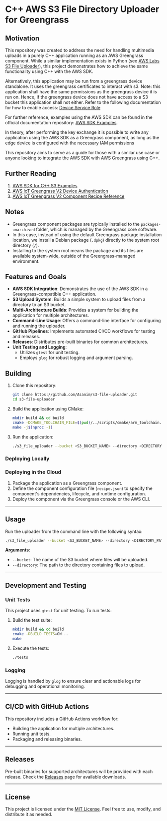 # C++ AWS S3 File Directory Uploader for Greengrass

## Motivation

This repository was created to address the need for handling multimedia uploads in a purely C++ application running as an AWS Greengrass component. While a similar implementation exists in Python (see [AWS Labs S3 File Uploader](https://github.com/awslabs/aws-greengrass-labs-s3-file-uploader)), this project demonstrates how to achieve the same functionality using C++ with the AWS SDK.

Alternatively, this application may be run from a greengrass device standalone. It uses the greengrass certificates to interact with s3. Note: this application shall have the same permissions as the greengrass device it is run on. Hence, if the greengrass device does not have access to a S3 bucket this application shall not either. Refer to the following documentation for how to enable access: [Device Service Role](https://docs.aws.amazon.com/greengrass/v2/developerguide/device-service-role.html)

For further reference, examples using the AWS SDK can be found in the official documentation repository: [AWS SDK Examples](https://github.com/awsdocs/aws-doc-sdk-examples/tree/main).

In theory, after performing the key exchange it is possible to write any application using the AWS SDK as a Greengrass component, as long as the edge device is configured with the necessary IAM permissions

This repository aims to serve as a guide for those with a similar use case or anyone looking to integrate the AWS SDK with AWS Greengrass using C++.

## Further Reading

1. [AWS SDK for C++ S3 Examples](https://docs.aws.amazon.com/sdk-for-cpp/v1/developer-guide/examples-s3.html)
2. [AWS IoT Greengrass V2 Device Authentication](https://docs.aws.amazon.com/greengrass/v2/developerguide/device-auth.html)
3. [AWS IoT Greengrass V2 Component Recipe Reference](https://docs.aws.amazon.com/greengrass/v2/developerguide/component-recipe-reference.html)


## Notes

- Greengrass component packages are typically installed to the `packages-unarchived` folder, which is managed by the Greengrass core software.
- In this case, instead of using the default Greengrass package installation location, we install a Debian package (`.dpkg`) directly to the system root directory (`/`).
- Installing to the system root means the package and its files are available system-wide, outside of the Greengrass-managed environment.


## Features and Goals

- **AWS SDK Integration**: Demonstrates the use of the AWS SDK in a Greengrass-compatible C++ application.
- **S3 Upload System**: Builds a simple system to upload files from a directory to an S3 bucket.
- **Multi-Architecture Builds**: Provides a system for building the application for multiple architectures.
- **Command-Line Usage**: Offers a command-line interface for configuring and running the uploader.
- **GitHub Pipelines**: Implements automated CI/CD workflows for testing and releases.
- **Releases**: Distributes pre-built binaries for common architectures.
- **Unit Testing and Logging**:
  - Utilizes `gtest` for unit testing.
  - Employs `glog` for robust logging and argument parsing.

## Building 

1. Clone this repository:
   ```bash
   git clone https://github.com/Asanim/s3-file-uploader.git
   cd s3-file-uploader
   ```

2. Build the application using CMake:
   ```bash
   mkdir build && cd build
   cmake -DCMAKE_TOOLCHAIN_FILE=$(pwd)/../scripts/cmake/arm_toolchain.cmake  -DCMAKE_BUILD_TYPE=Debug ..
   make -j$(nproc -1)
   ```

3. Run the application:
   ```bash
   ./s3_file_uploader --bucket <S3_BUCKET_NAME> --directory <DIRECTORY_PATH>
   ```

### Deploying Locally

### Deploying in the Cloud

1. Package the application as a Greengrass component.
2. Define the component configuration file (`recipe.json`) to specify the component's dependencies, lifecycle, and runtime configuration.
3. Deploy the component via the Greengrass console or the AWS CLI.

---

## Usage

Run the uploader from the command line with the following syntax:

```bash
./s3_file_uploader --bucket <S3_BUCKET_NAME> --directory <DIRECTORY_PATH>
```

**Arguments**:
- `--bucket`: The name of the S3 bucket where files will be uploaded.
- `--directory`: The path to the directory containing files to upload.

---

## Development and Testing

### Unit Tests

This project uses `gtest` for unit testing. To run tests:

1. Build the test suite:
   ```bash
   mkdir build && cd build
   cmake -DBUILD_TESTS=ON ..
   make
   ```

2. Execute the tests:
   ```bash
   ./tests
   ```

### Logging

Logging is handled by `glog` to ensure clear and actionable logs for debugging and operational monitoring.

---

## CI/CD with GitHub Actions

This repository includes a GitHub Actions workflow for:
- Building the application for multiple architectures.
- Running unit tests.
- Packaging and releasing binaries.

---

## Releases

Pre-built binaries for supported architectures will be provided with each release. Check the [Releases](https://github.com/Asanim/s3-file-uploader/releases) page for available downloads.

---

## License

This project is licensed under the [MIT License](LICENSE). Feel free to use, modify, and distribute it as needed.